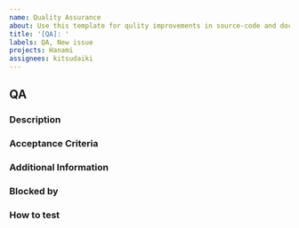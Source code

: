 ```yaml
---
name: Quality Assurance
about: Use this template for qulity improvements in source-code and documentation and minor fixes like typos, missing comments and so on, or other improvements, which doesn't affect the program itself.
title: '[QA]: '
labels: QA, New issue
projects: Hanami
assignees: kitsudaiki
---
```


## QA

### Description

<!-- A concise description of what has to be changed. -->

### Acceptance Criteria

<!--
List of cirteria, which have to be fullfilled in order to complete the ticket

Example: 
1. Fixed styling in documenation in chapter ...
2. Fixed typo in class ...
3. Added missing comments in file ...
-->

### Additional Information

<!-- If available add link, hints, related issues or other useful information, which help to handle the tickete here. -->

### Blocked by

<!-- List if issues, which have to be resolved before this one here can be started. -->

### How to test

<!-- Instructions, what have to be done to test the new feature/update. -->

